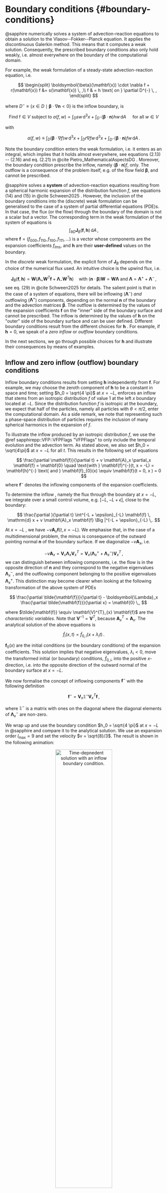 # Boundary conditions {#boundary-conditions}

@sapphire numerically solves a system of advection-reaction equations
to obtain a solution to the Vlasov--Fokker--Planck equation.
It applies the discontinuous Galerkin method. This means that it computes a weak solution.
Consequently, the prescribed boundary conditions also only hold weakly,
i.e. almost everywhere on the boundary of the computational domain.

For example, the weak formulation of a steady-state advection-reaction equation, i.e.

$$
\begin{split}
	\boldsymbol{\beta}(\mathbf{x}) \cdot \nabla f  + r(\mathbf{x}) f &= s(\mathbf{x}) \, ,\\
	f & = h \text{ on } \partial D^{-} \, ,
\end{split}
$$

where $D^{-} \equiv \{x \in D \mid \boldsymbol{\beta} \cdot \nabla \mathbf{n} < 0 \}$ is the inflow boundary, is

$$
	\text{Find f} \in V \text{ subject to } a(f,w) = \int_D s w \, \mathrm{d}^3 x + \int_{D^-} \left(\boldsymbol{\beta} \cdot \mathbf{n} \right) h w \, \mathrm{d}A
	\quad \text{ for all } w \in V
$$

with

$$
	a(f,w) \equiv \int_D \left( \boldsymbol{\beta} \cdot \nabla f \right) w \, \mathrm{d}^3 x + \int_D r \nabla f w \, \mathrm{d}^3 x + \int_{D^-} \left(\boldsymbol{\beta} \cdot \mathbf{n} \right) f w \, \mathrm{d}A \,.
$$

Note the boundary condition enters the weak formulation, i.e. it enters as an integral,
which implies that it holds almost everywhere,
see equations (2.13) -- (2.16) and eq. (2.21) in @cite Pietro_MathematicalAspectsDG .
Moreover, the boundary condition prescribe the inflow,
namely $(\boldsymbol{\beta} \cdot \mathbf{n} )f$, only.
The outflow is a consequence of the problem itself, e.g. of the flow field $\boldsymbol{\beta}$,
and cannot be prescribed.

@sapphire solves a __system__ of advection-reaction equations
resulting from a spherical harmonic expansion of the distribution function $f$,
see equations (14) and (15) in @cite Schween2025 .
However, the inclusion of the boundary conditions into the (discrete) weak formulation
can be generalised to the case of a system of partial differential equations (PDE)s.
In that case, the flux (or the flow) through the boundary of the domain is not a scalar but a vector. The corresponding term in the weak formulation of the system of equations is
$$
	\int_{\partial D} \mathbf{J}_{B}(\mathbf{f}, \mathbf{h}) \, \mathrm{d}A \, ,
$$
where $\mathbf{f} = \left(f_{000}, f_{110}, f_{100}, f_{111}, \dots\right)$ is a vector
whose components are the expansion coefficients $f_{lms}$,
and $\mathbf{h}$ are their __user-defined__ values on the boundary.

In the _discrete_ weak formulation, the explicit form of $\mathbf{J}_{B}$ depends on the choice of the numerical flux used. An intuitive choice is the upwind flux, i.e.

$$
	\mathbf{J}_{B}(\mathbf{f}, \mathbf{h}) = \mathbf{W}\left(\boldsymbol{\Lambda}_{+}\mathbf{W}^{T} \mathbf{f} + \boldsymbol{\Lambda}_{-} \mathbf{W}^{T} \mathbf{h}\right) \quad \text{with } (\mathbf{n} \cdot \boldsymbol{\beta}) \mathbf{W} = \mathbf{W} \boldsymbol{\Lambda} \text{ and } \boldsymbol{\Lambda} = \boldsymbol{\Lambda}^{+} + \boldsymbol{\Lambda}^{-} \,,
$$
see eq. (29) in @cite Schween2025 for details.
The salient point is that in the case of a system of equations, there will be inflowing ($\boldsymbol{\Lambda}^{-}$)
_and_ outflowing ($\boldsymbol{\Lambda}^{+}$) components,
depending on the normal $\mathbf{n}$ of the boundary and the advection matrices $\boldsymbol{\beta}$. The outflow is determined by the values of the expansion coefficients $\mathbf{f}$ on the "inner" side of the boundary surface and cannot be prescribed. The inflow is determined by the values of $\mathbf{h}$ on the "outer" side of the boundary surface and can be user defined. Different boundary conditions result from the different choices for $\mathbf{h}$ . For example, if $\mathbf{h} = 0$, we speak of a _zero inflow_ or _outflow_ boundary conditions.

In the next sections, we go through possible choices for $\mathbf{h}$ and illustrate their consequences by means of examples.

## Inflow and zero inflow (outflow) boundary conditions

Inflow boundary conditions results from setting $\mathbf{h}$ independently from $\mathbf{f}$.
For example, we may choose the zeroth component of $\mathbf{h}$ to be a constant in space and time;
setting $h_0 = \sqrt{4 \pi}$ at $x = -L$,
enforces an inflow that stems from an isotropic distribution $f$ of value $1$
at the left $x$ boundary located at $-L$.
Since the distribution function $f$ is isotropic at the boundary,
we expect that half of the particles, namely all particles with $\theta < \pi/2$,
enter the computational domain.
As a side remark, we note that representing such a phase-space distribution of particles
requires the inclusion of many spherical harmonics in the expansion of $f$.

To illustrate the inflow produced by an isotropic distribution $f$,
we use the @ref sapphirepp::VFP::VFPFlags "VFPFlags" to only include the temporal evolution
and the advection term. As stated above, we also set $h_0 = \sqrt{4\pi}$ at $x = -L$ for all $t$.
This results in the following set of equations

$$
	\frac{\partial \mathbf{f}}{\partial t} + v \mathbf{A}_x \partial_x \mathbf{f} = \mathbf{0}
	\quad \text{with } \mathbf{f}^{-}(t, x = -L) = \mathbf{h}^{-} \text{ and } \mathbf{f}_{0}(x) \equiv \mathbf{f}(t = 0, x ) = 0
$$
where $\mathbf{f}^{-}$ denotes the inflowing components of the expansion coefficients.

To determine the inflow , namely the flux through the boundary at $x = -L$, we integrate
over a small control volume, e.g. $[-L, -L + \epsilon]$, close to the boundary:

$$
	\frac{\partial }{\partial t} \int^{-L + \epsilon}_{-L} \mathbf{f} \, \mathrm{d} x
	+ v \mathbf{A}_x \mathbf{f} \Big |^{-L + \epsilon}_{-L} \,.
$$

At $x = -L$ , we have $- v \mathbf{A}_x \mathbf{f}(t, x = -L)$.
We emphasise that, in the case of a multidimensional problem,
the minus is consequence of the outward pointing normal $\mathbf{n}$ of the boundary surface.
If we diagonalize $- v \mathbf{A}_x$, i.e.

$$
	-v \mathbf{A}_x = \mathbf{V}_x \boldsymbol{\Lambda}_x \mathbf{V}^{T}_{x}
	= \mathbf{V}_x \left(\boldsymbol{\Lambda}^{+}_{x} + \boldsymbol{\Lambda}^{-}_x \right) \mathbf{V}^{T}_x \,,
$$
we can distinguish between inflowing components,
i.e. the flow is in the opposite direction of $\mathbf{n}$
and they correspond to the negative eigenvalues $\boldsymbol{\Lambda}^{-}_{x}$,
and the outflowing component belonging to the positive eigenvalues $\boldsymbol{\Lambda}^{+}_{x}$.
This distinction may become clearer
when looking at the following transformation of the above system of PDEs

$$
	\frac{\partial \tilde{\mathbf{f}}}{\partial t}
	- \boldsymbol{\Lambda}_x \frac{\partial \tilde{\mathbf{f}}}{\partial x} = \mathbf{0} \,,
$$

where $\tilde{\mathbf{f}} \equiv \mathbf{V}^{T}_{x} \mathbf{f}$ are the _characteristic variables_. Note that $\mathbf{V}^{-1} = \mathbf{V}^{T}$, because $\mathbf{A}^{T}_{x} = \mathbf{A}_x$.
The analytical solution of the above equations is

$$
	\tilde{f}_i(x,t) = \tilde{f}_{0,i}(x + \lambda_{i} t) \, .
$$

$\mathbf{f}_{0}(x)$ are the initial conditions (or the boundary conditions)
of the expansion coefficients.
This solution implies that negative eigenvalues, $\lambda_{i} < 0$,
move the transformed initial (or boundary) conditions, $\tilde{f}_{0,i}$,
into the positive $x$-direction,
i.e. into the opposite direction of the outward normal of the boundary surface at $x = -L$.

We now formalise the concept of inflowing components $\mathbf{f}^{-}$ with the following definition

$$
	\mathbf{f}^{-} = \mathbf{V}_{x}\boldsymbol{\mathbb{1}}^{-} \mathbf{V}^{T}_x \mathbf{f} \, ,
$$

where $\boldsymbol{\mathbb{1}}^{-}$ is a matrix with ones on the diagonal
where the diagonal elements of $\boldsymbol{\Lambda}^{-}_{x}$ are non-zero.

We wrap up and use the boundary condition $h_0 = \sqrt{4 \pi}$ at $x = -L$ in @sapphire
and compare it to the analytical solution.
We use an expansion order $l_{\mathrm{max}} = 9$ and set the velocity $v = \sqrt{8}/3$.
The result is shown in the following animation:

<CENTER>
<img src="https://sapphirepp.org/img/implementation/boundary-conditions/inflow-bc.gif" alt="Time-depnedent solution with an inflow boundary condition." width="60%"/>
</CENTER>

The dashed lines show the derived analytical solution.
Because we chose $f$ to be isotropic at the boundary,
particles with velocity component $v_x = v \cos\theta \in [0, v]$ enter the computational domain.
The ones with velocities close to $v$ cross the domain fastest.
This can be seen during the first time steps.
Though, the steady inflow of particles will eventually lead to a state
in which particles cover the complete velocity range $[0, v]$.
This state is steady and reached at the end of the animation.

During the animation's first moments, the plotted expansion coefficients are step functions.
This is an effect of a finite expansion order.
If we solved the equation for $f$ directly, i.e.

$$
	\frac{\partial f}{\partial t} + v \cos\theta \frac{\partial f}{\partial x} \quad
	\text{with } f(0,x) = 0 \text{ and } f(t,-L) = 1 \,,
$$

we would get

$$
	f(t,x,\theta) =
	\begin{cases}
		1 &\text{for } x < -L + v \cos\theta t \\
		0 &\text{for } x \geq -L + v \cos\theta t
	\end{cases}\; .
$$

This implies that $f_{000}$ of an infinite order expansion is

$$
	f_{000}(t,x) = \int Y_{000} f(t,x,\theta) \mathrm{d}\Omega
	=
	\begin{cases}
	\sqrt{\pi}\left(1 - \frac{x + L}{vt}\right) &\text{for } x < -L + vt \\
	0 &\text{for } x \geq -L + vt
	\end{cases}	\; ,
$$
where we used that $f = 1$ when $\cos\theta > (x + L)/vt$.
We also plotted this function; its label is `f_000_no_expansion`.
It is a linear function; that is approximated by a step function and the higher the expansion order,
the better the approximation.
This means that we would need an infinite angular resolution to capture it exactly.

In applications, the last statement is crucial.
If there is no scattering, the expansion order must be very high.
A fact that becomes clear when we reconstruct phase space at some point $x$
after steady state has been reached:

The plot compares the phase space reconstruction for $l_{\mathrm{max}} = 9$
and $l_{\mathrm{max}} = 63$.

<p float="left">
  <img src="https://sapphirepp.org/img/implementation/boundary-conditions/l_max9.png" width="48%" />
  <img src="https://sapphirepp.org/img/implementation/boundary-conditions/l_max63.png" width="48%" />
</p>

A low expansion order leads to a distribution function with negative values.
Moreover, if there is no scattering
a difference between odd and even $l_{\mathrm{max}}$ can be observed,
for details see Sec. 2 in  @cite Garret2016.

To conclude we look at the same example,
but we include scattering, we directly compute the steady-state solution
and use the zero inflow boundary condition.
We solve

$$
	 v \mathbf{A}_x \partial_x \mathbf{f} = \nu \mathbf{C} \quad \text{with } \mathbf{f}^{-}(x = -L) = \mathbf{h}^{-} \text{ and } \mathbf{f}^{-}(x = L) = \mathbf{0}  \,.
$$

For $l_{\mathrm{max}} = 1$, the explicit system of equations is

$$
	\frac{v}{\sqrt{3}}
	\begin{pmatrix}
	0 & 0 & 1 & 0 \\
	0 & 0 & 0 & 0 \\
	1 & 0 & 0 & 0 \\
	0 & 0 & 0 & 0
	\end{pmatrix} \partial_{x} \mathbf{f}
	= -\nu
\begin{pmatrix}
	0 & 0 & 0 & 0 \\
	0 & 1 & 0 & 0 \\
	0 & 0 & 1 & 0 \\
	0 & 0 & 0 & 1
   	\end{pmatrix} \mathbf{f} \, .
$$
Hence,

$$
\begin{split}
f_{000} &= -\frac{\sqrt{3}\nu}{v} f_{100} x + c_{0} \\
f_{110} &= 0 \\
f_{100} &=c_{1} \\
f_{111}  &= 0 \\
\end{split}
$$

For the boundary conditions, we again set $h_{0} = \sqrt{4 \pi}$ and use the eigenvectors $\mathbf{V}_{x}$ to see that

$$
\mathbf{f}^{-}(x = -L) = \frac{1}{2}
\begin{pmatrix}
	f_{000} + f_{100}\\
	0 \\
	f_{000} + f_{100} \\
	0
\end{pmatrix}
= \sqrt{\pi}
\begin{pmatrix}
1 \\
0 \\
1 \\
0 \\
\end{pmatrix}
\quad
\text{and}
\quad
\mathbf{f}^{-}(x = L) = \frac{1}{2}
\begin{pmatrix}
	f_{000} - f_{100}\\
	0 \\
	-f_{000} + f_{100} \\
	0
\end{pmatrix}
=
\begin{pmatrix}
0 \\
0 \\
0 \\
0 \\
\end{pmatrix}
$$

This can be condensed into the two boundary conditions $ f_{000} + f_{100} = 2\sqrt{\pi}$ at $x = -L$ and $f_{000} = f_{100}$ at $x = L$, which determine the two constants $c_{0}$ and $c_{1}$.
The solution is

$$
\begin{split}
	f_{000}(x) &= -\frac{\sqrt{3} \nu}{v} f_{100} x  + \sqrt{\pi} \quad\text{and}\\
	f_{100}(x) &= \sqrt{\pi} \left( \frac{\sqrt{3} \nu}{v} L + 1\right)^{-1}\,.
\end{split}
$$

The following plot shows that the @sapphire solution ($\nu = 0.1$ and $v = \sqrt{8}/3$) and the analytical solution match, i.e.

<CENTER>
<img src="https://sapphirepp.org/img/implementation/boundary-conditions/inflow-bc-steady-state-l1.png" alt="Inflow boundary conditions for a steady-state solution using an lmax equal to one expansion" width="60%"/>
</CENTER>

However, reconstructing $f$ at $x = L$, i.e. computing
$f(x = L, \cos\theta) = f_{000}(x = L) Y_{000} + f_{100}(x=L) Y_{100}(\cos\theta)$,
results in a negative distribution function, because $f_{000}$ and $f_{100}$ must equal.
A higher expansion order $l_{\mathrm{max}}$ results in a positive distribution function.
Additionally, the anisotropies resulting from an inflow produced by an isotropic distribution $f$
are reduced by the included scattering. This is shown in the following plots:

<CENTER>
<img src="https://sapphirepp.org/img/implementation/boundary-conditions/inflow-plus-scattering.png" alt="Inflow boundary conditions for a steady-state solution using an lmax equal to twelve" width="60%"/>
</CENTER>

Note that we enlarged the computational domain, namely $L = 10$.
At the boundaries $x=-L$ and $x=L$,  the distribution function $f$ is

<p float="left">
  <img src="https://sapphirepp.org/img/implementation/boundary-conditions/inflow-scattering-phase-space-left.png" width="48%" />
  <img src="https://sapphirepp.org/img/implementation/boundary-conditions/inflow-scattering-phase-space-right.png" width="48%" />
</p>


## Reflecting boundary conditions

Reflecting, as periodic and continuous, boundary conditions differ from inflow boundary conditions
in computing the boundary distribution function $\mathbf{h}$ from its numerical value
$\mathbf{f}_{h}$ at the "inner" boundary instead of prescribing it manually.
The subscript $h$ was introduced to emphasise
that we use the numerical approximation of the actual solution $\mathbf{f}$

At a reflecting boundary the particles are reflected in the sense
that their angle of incidence equals their angle of reflection.
Mathematically, this can be formalised as "mirroring" their velocity vector at the boundary.
For the sake of simplicity and of example,
we restrict our attention to boundaries whose normal points into the $x$-direction,
i.e. we reflect the velocity vector $\mathbf{v}$ at  the $y-z$-plane. Formally,

$$
\mathbf{v}'= \mathbf{M}_{\mathbf{e}_{x}} \mathbf{v} \equiv
\begin{pmatrix}
	-1 & 0 & 0 \\
	0  & 1 & 0 \\
    0  & 0 & 1
\end{pmatrix} \mathbf{v} \,,
$$
i.e. this reflection is a transformation that flips the sign of the $v_{x}$-component.

To apply this transformation to our spherical harmonic expansion of the distribution function $f$,
we need to find the representation matrix of the reflection operator $\hat{M}_{\mathbf{e}_x}$
in the space of spherical harmonics.
As stated above, its action is
$\hat{M}_{\mathbf{e}_x}f(t, \mathbf{x},\mathbf{p}) = f(t, \mathbf{x}, \mathbf{M}_{\mathbf{e}_x} \mathbf{p})$.
If applied to a spherical harmonic, we get $Y_{lms}(\mathbf{M}_{\mathbf{e}_x} \hat{\mathbf{p}})$,
where

$$
	\mathbf{M}_{\mathbf{e}_x} \hat{\mathbf{p}}
	=
	\begin{pmatrix}
	- \cos \theta \\
	\sin \theta \cos \varphi \\
	\sin \theta \sin \varphi
	\end{pmatrix}
    = \begin{pmatrix}
	\cos (\pi - \theta) \\
	\sin (\pi - \theta) \cos \varphi \\
	\sin (\pi - \theta) \sin \varphi
	\end{pmatrix} \,.
$$

Whence it follows that the reflection matrix

$$
	\begin{split}
    \left(\mathbf{P}_{\mathbf{e}_x}\right)_{i(l',m',s')j(l,m,s)}
	&= \left( Y_{l'm's'}(\theta, \varphi) \mid \hat{M}_{\mathbf{e}_x}Y_{lms}(\theta, \varphi) \right) \\    &= \left( Y_{l'm's'}(\theta, \varphi) \mid Y_{lms}(\pi - \theta, \varphi) \right) \\
	&= (-1)^{(l-m)} \delta_{l'l}\delta_{m'm} \delta_{s's}
	\end{split}
$$

is a diagonal matrix with ones and minus ones.
For more details on representation matrices in the context of @sapphire,
we refer the reader to @cite Schween2024a .

The boundary distribution function $\mathbf{h}$ is then computed via

$$
	\mathbf{h} = \mathbf{P}_{\mathbf{e}_x} \mathbf{f}_{h} \big|_{\text{at $x$-boundary}} \,.
$$

For the sake of completeness, we include the representation matrices of the reflection operators
$\hat{M}_{\mathbf{e}_y}$ and $\hat{M}_{\mathbf{e}_z}$.
Repeating the above computation yields

$$
	\mathbf{M}_{\mathbf{e}_y} \hat{\mathbf{p}}
	=
	\begin{pmatrix}
    \cos \theta \\
	 -\sin \theta \cos \varphi \\
	\sin \theta \sin \varphi
	\end{pmatrix}
    = \begin{pmatrix}
	\cos (\theta) \\
	\sin (\theta) \cos (\pi - \varphi) \\
	\sin (\theta) \sin (\pi - \varphi)
	\end{pmatrix}

	\quad \text{and} \quad

	\mathbf{M}_{\mathbf{e}_z} \hat{\mathbf{p}}
	=
	\begin{pmatrix}
	\cos \theta \\
	\sin \theta \cos \varphi \\
	- \sin \theta \sin \varphi
	\end{pmatrix}
    = \begin{pmatrix}
	\cos (\pi - \theta) \\
	\sin (\pi - \theta) \cos (2 \pi - \varphi) \\
	\sin (\pi - \theta) \sin (2 \pi - \varphi)
	\end{pmatrix} \,
$$

where $\mathbf{M}_{\mathbf{e}_y}$ and $\mathbf{M}_{\mathbf{e}_z}$ are reflections
at the $x--z$-plane and $x--y$-plane respectively.
The representation matrices are

$$
	\left(\mathbf{P}_{\mathbf{e}_y}\right)_{i(l',m',s')j(l,m,s)} = (-1)^{(m+s)} \delta_{l'l}\delta_{m'm} \delta_{s's}
	\quad \text{and} \quad
	\left(\mathbf{P}_{\mathbf{e}_z}\right)_{i(l',m',s')j(l,m,s)} = (-1)^{s} \delta_{l'l}\delta_{m'm} \delta_{s's} \,.
$$

Representation matrices of reflections at planes with arbitrary normal vectors $\mathbf{n}$
can be obtained by rotating the spherical harmonics such that $\mathbf{n} \parallel \mathbf{e}_x$,
mirroring and subsequently performing a back rotation:

$$
 \mathbf{P}_{\mathbf{n}} = \mathbf{U}^{\dagger} \mathbf{M}_{\mathbf{e}_x} \mathbf{U} \,.
$$

To demonstrate the reflective boundary conditions, we look at a toy example.
We solve
$$
	\frac{\partial \mathbf{f}}{\partial t}
	+ v \mathbf{A}_x \frac{\partial \mathbf{f}}{\partial x} = 0
	\quad \text{with } f_{000}(t = 0, x) = \frac{\sqrt{2}}{\sigma_{x}} \exp\left(-x^2 \right)
$$

with reflective boundaries at $x = -L$ and a zero inflow boundary condition at $x = L$.
Although, an expansion order $l_{\mathrm{max}} = 1$ is not representative
of the actual distribution function $f$, it shows what reflective boundaries are doing.
The result is shown in the following animation

<CENTER>
<img src="https://sapphirepp.org/img/implementation/boundary-conditions/reflective-bc.gif" alt="Demonstration of the reflective boundary conditions." width="60%"/>
</CENTER>

We close this section with a remark about the moments of the distribution function $f$,
i.e. about

$$
\begin{split}
  j^{i}(\mathbf{x}) &= \int f v^{i} \, \mathrm{d}^{3} p \\
  T^{ij}(\mathbf{x}) &= \int f v^{i}v^{j} \, \mathrm{d}^{3} p \\
	                 &\phantom{=}\vdots
\end{split}
$$

They are tensors and they transform accordingly.
We can directly apply our reflection $\mathbf{M}_{\mathbf{e}_x}$.
This yields

$$
	\begin{split}
	j'^{i} &= (\mathbf{M}_{\mathbf{e}_x})_{ij} j^{j} = \int f (\mathbf{M}_{\mathbf{e}_x})_{ij} v^{j} \, \mathrm{d}^{3} p \\
	T'^{ij}(\mathbf{x}) &= \int f (\mathbf{M}_{\mathbf{e}_x})_{ik} (\mathbf{M}_{\mathbf{e}_x})_{jl} v^{k}v^{l} \, \mathrm{d}^{3} p
	\end{split}
$$

A reflection in velocity space leads to expected reflection of the moments of $f$ in configuration space.


## Continuous boundary conditions

Continuous boundary conditions pretend that there is no boundary.
The boundary distribution function $\mathbf{h}$
is set to the numerical approximation of the distribution function $\mathbf{f}$, i.e.

$$
 \mathbf{h} = \mathbf{f}_{h} \big |_{\partial D} \,.
$$

A variation of the @ref gyro-advection "Gyro motion" example
can be used to demonstrate the merits and the limits of the continuous boundary conditions:

We simulate an initially isotropic and mono-energetic distribution of particles
which gyrate about an out-of-plane magnetic field.
The corresponding set of partial differential equations is

$$
	\frac{\partial \mathbf{f}}{\partial t} + v \mathbf{A}_x \frac{\partial f}{\partial x}
	- \omega_y \boldsymbol{\Omega}_{y}\mathbf{f} = \mathbf{0}
	\quad \text{with } f_{000}(t = 0, x) = \frac{\sqrt{2}}{\sigma_{x}} \exp\left(-x^2 \right)
$$

The gradients in the initial distribution function $f$
lead to a pulsating motion of the Gaussian distribution of the particles.

To show the effects of the continuous boundary conditions, we ran two simulations:
Firstly, one with a computational domain large enough that it's boundaries do not have any effect
and, secondly, we chose the size of the computation domain such that it truncates the tails of the Gaussian distribution of particles.
In the following animation, the results of the first run are plotted with dashed lines.
The run with the small computational domain and continuous boundary conditions is shown using solid lines.

<CENTER>
<img src="https://sapphirepp.org/img/implementation/boundary-conditions/continuous-bc.gif" alt="Demonstration of the continuous boundary conditions." width="60%"/>
</CENTER>

It can be seen that the qualitative behaviour of the actual $f_{000}$ solution is captured
with continuous boundary conditions.
Though, there is a clear deviation in the $f_{111}$ expansion coefficient.

## Periodic boundary conditions

Periodic boundary conditions take the numerical value of the distribution function $\mathbf{f}$
on one side of the domain and use it to set the boundary distribution function $\mathbf{h}$ o
n the opposite side.
For example,

$$
\mathbf{h}\big|_{x = - L} = \mathbf{f}_{h} \big |_{x = L} \,.
$$

A way to demonstrate the periodic boundary conditions is to led an initially isotropic
and mono-energetic particle distribution evolve in a background plasma flow
that advects the particles towards the boundaries of the computational domain.
To this end, we solve
$$
	\frac{\partial \mathbf{f}}{\partial t}
	+ \left(u \boldsymbol{\mathbb{1}} + v\mathbf{A}_x\right) \frac{\partial \mathbf{f}}{\partial x} = - \nu \mathbf{C} \mathbf{f}
	\quad \text{with } f_{000}(t = 0, x) = \frac{\sqrt{2}}{\sigma_{x}} \exp\left(-x^2 \right) \,,
$$
where chose a scattering frequency $\nu$ to such that the Gaussian distribution spreads slowly in comparison to the crossing time $2 L/u$.

The results are shown in the following animation:

<CENTER>
<img src="https://sapphirepp.org/img/implementation/boundary-conditions/periodic-bc.gif" alt="Demonstration of the periodic boundary conditions." width="60%"/>
</CENTER>


